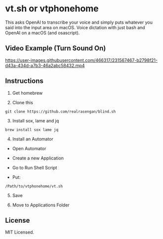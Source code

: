 # vt.sh or vtphonehome

This asks OpenAI to transcribe your voice and simply puts whatever you said into the input area on macOS. Voice dictation with just bash and OpenAI on a macOS (and osascript).

## Video Example (Turn Sound On)



https://user-images.githubusercontent.com/466317/231567467-b2798f21-d43a-434d-a7b3-46a2abc58432.mp4



## Instructions

1. Get homebrew

2. Clone this
```
git clone https://github.com/realrasengan/blind.sh
```

3. Install sox, lame and jq
```
brew install sox lame jq
```

4. Install an Automator

- Open Automator

- Create a new Application

- Go to Run Shell Script

- Put:
```
/Path/to/vtphonehome/vt.sh
```

5. Save

6. Move to Applications Folder


## License

MIT Licensed.
